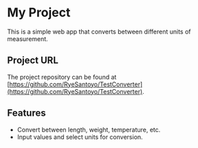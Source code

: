 # My Project

This is a simple web app that converts between different units of measurement.

## Project URL

The project repository can be found at [https://github.com/RyeSantoyo/TestConverter](https://github.com/RyeSantoyo/TestConverter).

## Features

- Convert between length, weight, temperature, etc.
- Input values and select units for conversion.
